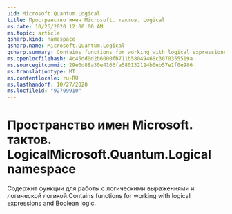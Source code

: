 ```yaml
---
uid: Microsoft.Quantum.Logical
title: Пространство имен Microsoft. тактов. Logical
ms.date: 10/26/2020 12:00:00 AM
ms.topic: article
qsharp.kind: namespace
qsharp.name: Microsoft.Quantum.Logical
qsharp.summary: Contains functions for working with logical expressions and Boolean logic.
ms.openlocfilehash: 4c45dd0d2b6000fb711b58049468c3070355519a
ms.sourcegitcommit: 29e0d88a30e4166fa580132124b0eb57e1f0e986
ms.translationtype: MT
ms.contentlocale: ru-RU
ms.lasthandoff: 10/27/2020
ms.locfileid: "92709910"
---
```

# <a name="microsoftquantumlogical-namespace"></a><span data-ttu-id="5f620-102">Пространство имен Microsoft. тактов. Logical</span><span class="sxs-lookup"><span data-stu-id="5f620-102">Microsoft.Quantum.Logical namespace</span></span>

<span data-ttu-id="5f620-103">Содержит функции для работы с логическими выражениями и логической логикой.</span><span class="sxs-lookup"><span data-stu-id="5f620-103">Contains functions for working with logical expressions and Boolean logic.</span></span>

